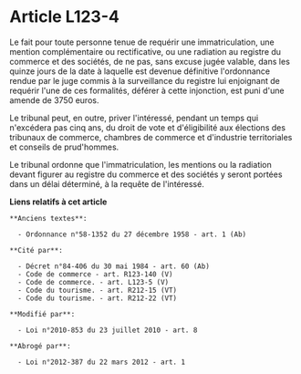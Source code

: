 # Article L123-4

Le fait pour toute personne tenue de requérir une immatriculation, une mention complémentaire ou rectificative, ou une
radiation au registre du commerce et des sociétés, de ne pas, sans excuse jugée valable, dans les quinze jours de la date à
laquelle est devenue définitive l'ordonnance rendue par le juge commis à la surveillance du registre lui enjoignant de
requérir l'une de ces formalités, déférer à cette injonction, est puni d'une amende de 3750 euros. 

Le tribunal peut, en outre, priver l'intéressé, pendant un temps qui n'excédera pas cinq ans, du droit de vote et
d'éligibilité aux élections des tribunaux de commerce,      chambres de commerce et d'industrie territoriales et conseils de
prud'hommes. 

Le tribunal ordonne que l'immatriculation, les mentions ou la radiation devant figurer au registre du commerce et des
sociétés y seront portées dans un délai déterminé, à la requête de l'intéressé.

**Liens relatifs à cet article**

	**Anciens textes**:

	  - Ordonnance n°58-1352 du 27 décembre 1958 - art. 1 (Ab)

	**Cité par**:

	  - Décret n°84-406 du 30 mai 1984 - art. 60 (Ab)
	  - Code de commerce - art. R123-140 (V)
	  - Code de commerce. - art. L123-5 (V)
	  - Code du tourisme. - art. R212-15 (VT)
	  - Code du tourisme. - art. R212-22 (VT)

	**Modifié par**:

	  - Loi n°2010-853 du 23 juillet 2010 - art. 8

	**Abrogé par**:

	  - Loi n°2012-387 du 22 mars 2012 - art. 1

